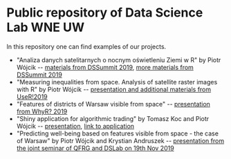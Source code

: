 # Public repository of Data Science Lab WNE UW

In this repository one can find examples of our projects.

* "Analiza danych satelitarnych o nocnym oświetleniu Ziemi w R" by Piotr Wójcik -- [materials from DSSummit 2019](https://github.com/ptwojcik/DSSummit2019), [more materials from DSSummit 2019](http://datascience.wne.uw.edu.pl/dss2019.html)
* "Measuring inequalities from space. Analysis of satellite raster images with R" by Piotr Wójcik -- [presentation and additional materials from UseR!2019](https://github.com/ptwojcik/UseR2019)
* "Features of districts of Warsaw visible from space" -- [presentation from WhyR? 2019](WhyR2019_satellite.pdf)
* "Shiny application for algorithmic trading" by Tomasz Koc and Piotr Wójcik -- [presentation](WhyR2019_algo_trading.pdf), [link to application](https://pwojcik.shinyapps.io/algotrade)
* "Predicting well-being based on features visible from space - the case of Warsaw" by Piotr Wójcik and Krystian Andruszek -- [presentation from the joint seminar of QFRG and DSLab on 19th Nov 2019](DSLab_sem2019_pres.pdf)



